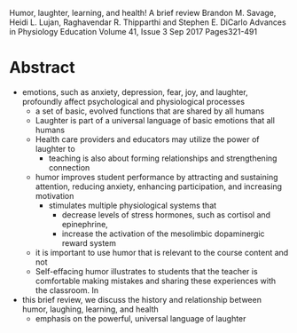 Humor, laughter, learning, and health! A brief review
Brandon M. Savage, Heidi L. Lujan, Raghavendar R. Thipparthi and Stephen E. DiCarlo
Advances in Physiology Education Volume 41, Issue 3 Sep 2017 Pages321-491

# Abstract

* emotions, such as anxiety, depression, fear, joy, and laughter,
  profoundly affect psychological and physiological processes
  * a set of basic, evolved functions that are shared by all humans
  * Laughter is part of a universal language of basic emotions that all humans
  * Health care providers and educators may utilize the power of laughter to
    * teaching is also about forming relationships and strengthening connection
  * humor improves student performance by attracting and sustaining attention,
    reducing anxiety, enhancing participation, and increasing motivation
    * stimulates multiple physiological systems that
      * decrease levels of stress hormones, such as cortisol and epinephrine,
      * increase the activation of the mesolimbic dopaminergic reward system
  * it is important to use humor that is relevant to the course content and not
  * Self-effacing humor illustrates to students that the teacher is comfortable
    making mistakes and sharing these experiences with the classroom.  In
* this brief review, we discuss the history and relationship between humor,
  laughing, learning, and health
  * emphasis on the powerful, universal language of laughter

